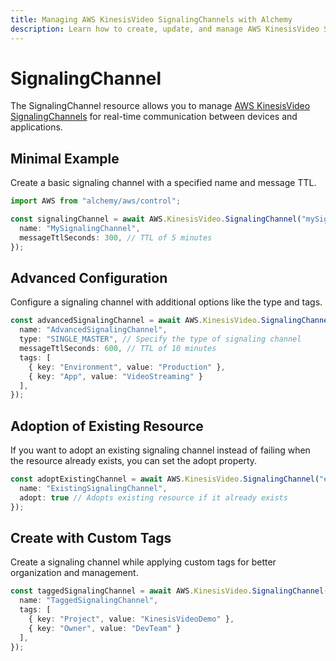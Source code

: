```yaml
---
title: Managing AWS KinesisVideo SignalingChannels with Alchemy
description: Learn how to create, update, and manage AWS KinesisVideo SignalingChannels using Alchemy Cloud Control.
---
```


# SignalingChannel

The SignalingChannel resource allows you to manage [AWS KinesisVideo SignalingChannels](https://docs.aws.amazon.com/kinesisvideo/latest/userguide/) for real-time communication between devices and applications.

## Minimal Example

Create a basic signaling channel with a specified name and message TTL.

```ts
import AWS from "alchemy/aws/control";

const signalingChannel = await AWS.KinesisVideo.SignalingChannel("mySignalingChannel", {
  name: "MySignalingChannel",
  messageTtlSeconds: 300, // TTL of 5 minutes
});
```

## Advanced Configuration

Configure a signaling channel with additional options like the type and tags.

```ts
const advancedSignalingChannel = await AWS.KinesisVideo.SignalingChannel("advancedChannel", {
  name: "AdvancedSignalingChannel",
  type: "SINGLE_MASTER", // Specify the type of signaling channel
  messageTtlSeconds: 600, // TTL of 10 minutes
  tags: [
    { key: "Environment", value: "Production" },
    { key: "App", value: "VideoStreaming" }
  ],
});
```

## Adoption of Existing Resource

If you want to adopt an existing signaling channel instead of failing when the resource already exists, you can set the adopt property.

```ts
const adoptExistingChannel = await AWS.KinesisVideo.SignalingChannel("existingChannel", {
  name: "ExistingSignalingChannel",
  adopt: true // Adopts existing resource if it already exists
});
```

## Create with Custom Tags

Create a signaling channel while applying custom tags for better organization and management.

```ts
const taggedSignalingChannel = await AWS.KinesisVideo.SignalingChannel("taggedChannel", {
  name: "TaggedSignalingChannel",
  tags: [
    { key: "Project", value: "KinesisVideoDemo" },
    { key: "Owner", value: "DevTeam" }
  ],
});
```